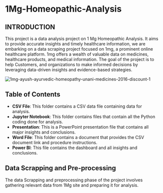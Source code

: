 # 1Mg-Homeopathic-Analysis

## INTRODUCTION
This project is a data analysis project on 1 Mg Homeopathic Analysis. It aims to provide accurate insights  and timely healthcare information, 
we are embarking on a data scraping project focused on 1mg, a prominent online healthcare platform. 1mg offers a wealth of valuable data on medicines, healthcare products, and medical information.
The goal of the project is to help Customers, and organizations to make informed decisions by leveraging data-driven insights and evidence-based strategies.


![1mg-ayush-ayurvedic-homeopathy-unani-medicines-2016-discount-1](https://github.com/Prince-Kumar-98/1Mg-Homeopathic-Analysis/assets/138597778/a2ff78f8-4a9b-4b3e-8fcc-f5dec58f9e53)

## Table of Contents

- **CSV File**: This folder contains a CSV data file containing data for analysis.
- **Jupyter Notebook**: This folder contains files that contain all the Python coding done for analysis.
- **Presentation**: This is a PowerPoint presentation file that contains all major insights and conclusions.
- **Word File**: This folder contains a document that provides the CSV document link and procedure instructions.
- **Power BI**: This file contains the dashboard and all insights and conclusions.

## Data Scrapping and Pre-processing
The data Scrapping  and preprocessing phase of the project involves gathering relevant data from  1Mg site  and preparing it for analysis.

